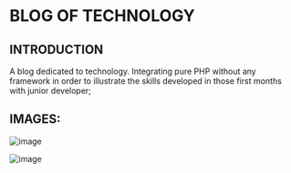 # BLOG OF TECHNOLOGY

## INTRODUCTION

A blog dedicated to technology. Integrating pure PHP without any framework in order to illustrate the skills developed in those first months with junior developer;
## IMAGES:
![image](https://github.com/duds-la/project-blog01/assets/110792669/0263605a-1b9b-449c-a2bc-6644d9acef20)

![image](https://github.com/duds-la/project-blog01/assets/110792669/438f1f6f-20aa-4cc7-a814-2894ec4d7bfa)


